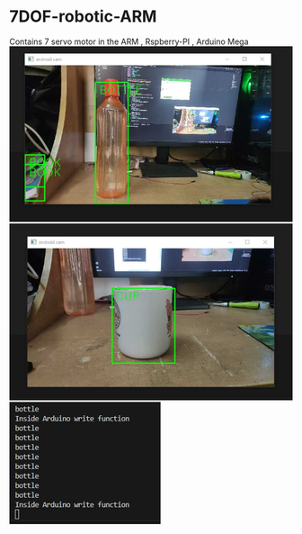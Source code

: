 # 7DOF-robotic-ARM
Contains 7 servo motor in the ARM , Rspberry-PI , Arduino Mega 
![Object Detection](bottle.JPG)
![Object Detection](cup.JPG)
![Communication](bottle_arduino.JPG)
